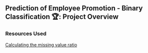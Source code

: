 ## Prediction of Employee Promotion - Binary Classification 🏆: Project Overview


### Resources Used

[Calculating the missing value ratio](https://www.analyticsvidhya.com/blog/2021/04/beginners-guide-to-missing-value-ratio-and-its-implementation/)
